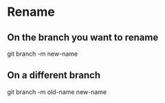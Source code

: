 # Rename
## On the branch you want to rename
git branch -m new-name

## On a different branch
git branch -m old-name new-name
